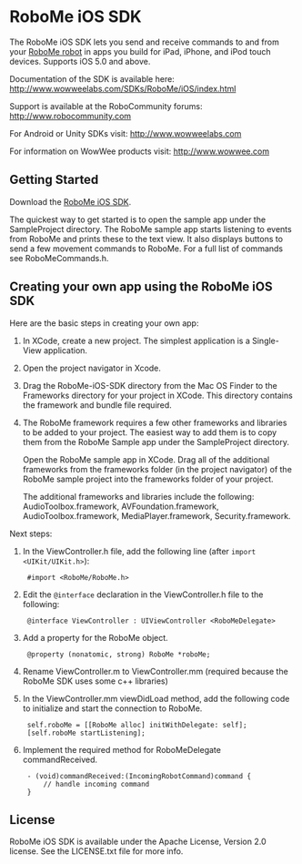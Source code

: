 RoboMe iOS SDK
===============

The RoboMe iOS SDK lets you send and receive commands to and from your [RoboMe robot](http://www.wowwee.com) in apps you build for iPad, iPhone, and iPod touch devices. Supports iOS 5.0 and above.

Documentation of the SDK is available here: http://www.wowweelabs.com/SDKs/RoboMe/iOS/index.html

Support is available at the RoboCommunity forums: http://www.robocommunity.com

For Android or Unity SDKs visit: http://www.wowweelabs.com

For information on WowWee products visit: http://www.wowwee.com

Getting Started
---------------------------------------

Download the [RoboMe iOS SDK](https://github.com/WowWeeLabs/RoboMe-iOS-SDK).

The quickest way to get started is to open the sample app under the SampleProject directory. The RoboMe sample app starts listening to events from RoboMe and prints these to the text view. It also displays buttons to send a few movement commands to RoboMe. For a full list of commands see RoboMeCommands.h.

Creating your own app using the RoboMe iOS SDK
-----------------------------------------------

Here are the basic steps in creating your own app:

1. In XCode, create a new project. The simplest application is a Single-View application.

2. Open the project navigator in Xcode.

3. Drag the RoboMe-iOS-SDK directory from the Mac OS Finder to the Frameworks directory for your project in XCode. This directory contains the framework and bundle file required.

4. The RoboMe framework requires a few other frameworks and libraries to be added to your project. The easiest way to add them is
to copy them from the RoboMe Sample app under the SampleProject directory.

	Open the RoboMe sample app in XCode. Drag all of the additional frameworks from the frameworks folder (in the project navigator)
	of the RoboMe sample project into the frameworks folder of your project.
	
	The additional frameworks and libraries include the following: AudioToolbox.framework, AVFoundation.framework, AudioToolbox.framework, MediaPlayer.framework, Security.framework.

Next steps:

1. In the ViewController.h file, add the following line (after `import <UIKit/UIKit.h>`):

		#import <RoboMe/RoboMe.h>

2. Edit the `@interface` declaration in the ViewController.h file to the following:

		@interface ViewController : UIViewController <RoboMeDelegate>

3. Add a property for the RoboMe object.

		@property (nonatomic, strong) RoboMe *roboMe;

4. Rename ViewController.m to ViewController.mm (required because the RoboMe SDK uses some c++ libraries)

5. In the ViewController.mm viewDidLoad method, add the following code to initialize and start the connection to RoboMe.

		self.roboMe = [[RoboMe alloc] initWithDelegate: self];
		[self.roboMe startListening];
		

6. Implement the required method for RoboMeDelegate commandReceived.

		- (void)commandReceived:(IncomingRobotCommand)command {
			// handle incoming command
		}

License
-----------------------------------------------

RoboMe iOS SDK is available under the Apache License, Version 2.0 license. See the LICENSE.txt file for more info.